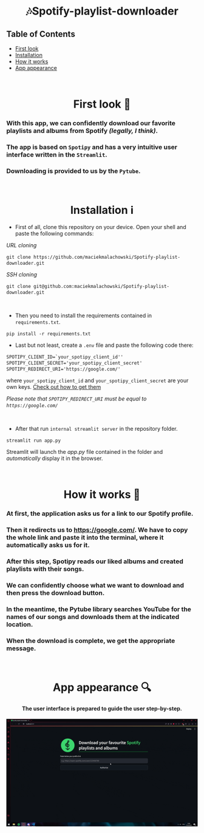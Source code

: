 <h1 align="center">🎶Spotify-playlist-downloader</h1>

## Table of Contents

 - [First look](https://github.com/maciekmalachowski/Spotify-playlist-downloader#first-look)
 - [Installation](https://github.com/maciekmalachowski/Spotify-playlist-downloader#installation)
 - [How it works](https://github.com/maciekmalachowski/Spotify-playlist-downloader#how-it-works)
 - [App appearance](https://github.com/maciekmalachowski/Spotify-playlist-downloader#app-appearance)

<br>
 
<h1 align="center" id="first-look"> First look 👀 </h1>

### With this app, we can confidently download our favorite playlists and albums from Spotify *(legally, I think)*. 
### The app is based on `Spotipy` and has a very intuitive user interface written in the `Streamlit`. 
### Downloading is provided to us by the `Pytube`.

<br>

<h1 align="center" id="installation">Installation ℹ</h1>

- First of all, clone this repository on your device. Open your shell and paste the following commands:

*URL cloning*
```
git clone https://github.com/maciekmalachowski/Spotify-playlist-downloader.git
```
*SSH cloning*
```
git clone git@github.com:maciekmalachowski/Spotify-playlist-downloader.git
```
<br>

- Then you need to install the requirements contained in `requirements.txt`.
```
pip install -r requirements.txt
```
- Last but not least, create a `.env` file and paste the following code there:
```
SPOTIPY_CLIENT_ID=`your_spotipy_client_id''
SPOTIPY_CLIENT_SECRET='your_spotipy_client_secret'
SPOTIPY_REDIRECT_URI='https://google.com/'
```
where `your_spotipy_client_id` and `your_spotipy_client_secret` are your own keys. [Check out how to get them](https://developer.spotify.com/documentation/web-api/concepts/apps)

*Please note that `SPOTIPY_REDIRECT_URI` must be equal to `https://google.com/`*

<br>

- After that run `internal streamlit server` in the repository folder.
```
streamlit run app.py
```
Streamlit will launch the *app.py* file contained in the folder and *automatically* display it in the browser. 

<br>

<h1 align="center" id="how-it-works">How it works 🤔</h1>

### At first, the application asks us for a link to our Spotify profile. 
### Then it redirects us to https://google.com/. We have to copy the whole link and paste it into the terminal, where it automatically asks us for it. 
### After this step, Spotipy reads our liked albums and created playlists with their songs. 
### We can confidently choose what we want to download and then press the download button. 
### In the meantime, the Pytube library searches YouTube for the names of our songs and downloads them at the indicated location. 
### When the download is complete, we get the appropriate message.

<br>

<h1 align="center" id="app-appearance"> App appearance 🔍</h1>

<h4 align="center"> The user interface is prepared to guide the user step-by-step.</h4>

![Appearance](media/appearance.gif)



